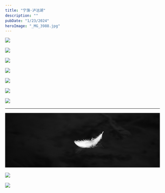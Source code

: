 ```yaml
---
title: "宁蒗·泸沽湖"
description: ""
pubDate: "1/23/2024"
heroImage: "_MG_3988.jpg"
---
```


![](../../assets/photography/_MG_4073.jpg)

![](../../assets/photography/_MG_4027.jpg)

![](../../assets/photography/_MG_4024.jpg)

![](../../assets/photography/_MG_3997.jpg)

![](../../assets/photography/_MG_4048.jpg)

![](../../assets/photography/_MG_4069.jpg)

![](../../assets/photography/_MG_4019.jpg)

---

![](../../assets/photography/_MG_3979.jpg)

![](../../assets/photography/_MG_4065.jpg)

![](../../assets/photography/_MG_4034.jpg)

